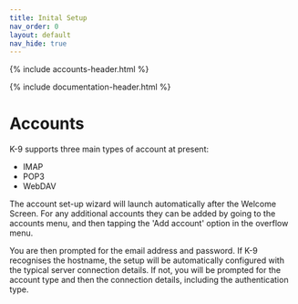 ```yaml
---
title: Inital Setup
nav_order: 0 
layout: default
nav_hide: true 
---
```


{% include accounts-header.html %}

{% include documentation-header.html %}

# Accounts

K-9 supports three main types of account at present:

* IMAP
* POP3
* WebDAV

The account set-up wizard will launch automatically after the Welcome Screen. 
For any additional accounts they can be added by going to the accounts menu, 
and then tapping the 'Add account' option in the overflow menu.

You are then prompted for the email address and password. If K-9 recognises 
the hostname, the setup will be automatically configured with the typical server 
connection details. If not, you will be prompted for the account type and then 
the connection details, including the authentication type.
